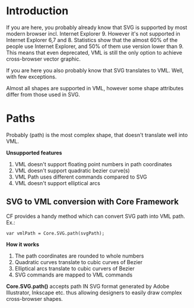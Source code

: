 # Introduction #
If you are here, you probably already know that SVG is supported by most modern browser incl. Internet Explorer 9. However it's not supported in Internet Explorer 6,7 and 8. Statistics show that the almost 60% of the people use Internet Explorer, and 50% of them use version lower than 9. This means that even deprecated, VML is still the only option to achieve cross-browser vector graphic.

If you are here you also probably know that SVG translates to VML. Well, with few exceptions.

Almost all shapes are supported in VML, however some shape attributes differ from those used in SVG.

# Paths #
Probably (path) is the most complex shape, that doesn't translate well into VML.

**Unsupported features**

  1. VML doesn't support floating point numbers in path coordinates
  1. VML doesn't support quadratic bezier curve(s)
  1. VML Path uses different commands compared to SVG
  1. VML doesn't support elliptical arcs

## SVG to VML conversion with Core Framework ##
CF provides a handy method which can convert SVG path into VML path.
Ex.:
```
var vmlPath = Core.SVG.path(svgPath);
```

**How it works**
  1. The path coordinates are rounded to whole numbers
  1. Quadratic curves translate to cubic curves of Bezier
  1. Elliptical arcs translate to cubic curvers of Bezier
  1. SVG commands are mapped to VML commands

**Core.SVG.path()** accepts path IN SVG format generated by Adobe Illustrator, Inkscape etc. thus allowing designers to easily draw complex cross-browser shapes.